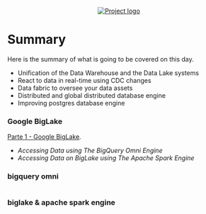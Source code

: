 <p align="center">
  <a href="" rel="noopener">
    <img src="https://github.com/owshq-plumbers/trn-cc-bg-gcp/blob/main/images/day4-summary.png" alt="Project logo">
 </a>
</p>


# Summary
Here is the summary of what is going to be covered on this day.

* Unification of the Data Warehouse and the Data Lake systems
* React to data in real-time using CDC changes
* Data fabric to oversee your data assets
* Distributed and global distributed database engine
* Improving postgres database engine


### Google BigLake
[Parte 1 - Google BigLake](https://github.com/owshq-plumbers/trn-cc-bg-gcp/blob/main/docs/d4.1_big_lake.excalidraw.png).

- *Accessing Data using The BigQuery Omni Engine*
- *Accessing Data on BigLake using The Apache Spark Engine*

### bigquery omni
```shell
```

### biglake & apache spark engine
```shell
```